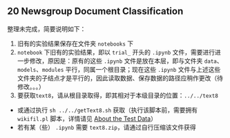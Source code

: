 ## 20 Newsgroup Document Classification

整理未完成，简要说明如下：

1. 旧有的实验结果保存在文件夹 `notebooks` 下
2. `notebook` 下旧有的实验结果，即以 `trial_` 开头的 `.ipynb` 文件，需要进行进一步修改，原因是：原有的这些 `.ipynb` 文件是放在本层，即与文件夹 `data`、`models`、`modules` 平行，同属一个根目录；现在这些 `.ipynb` 文件与上述这些文件夹的子结点才是平行的，因此读取数据、保存数据的路径应稍作更改（待修改。。。）
3. 要获取`text8`，请从根目录取得，即其相对于本级目录的位置：`../../text8`
  + 或通过执行 `sh ../../getText8.sh` 获取（执行该脚本前，需要拥有 `wikifil.pl` 脚本，详情请见 [About the Test Data](http://mattmahoney.net/dc/textdata)）
  + 若有某（些） `.ipynb` 需要 `text8.zip`，请通过自行压缩该文件获得

